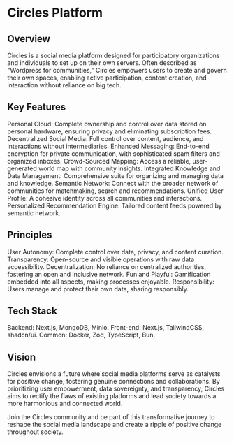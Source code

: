 # Circles Platform
## Overview
Circles is a social media platform designed for participatory organizations and individuals to set up on their own servers. Often described as "Wordpress for communities," Circles empowers users to create and govern their own spaces, enabling active participation, content creation, and interaction without reliance on big tech.

## Key Features
Personal Cloud: Complete ownership and control over data stored on personal hardware, ensuring privacy and eliminating subscription fees.
Decentralized Social Media: Full control over content, audience, and interactions without intermediaries.
Enhanced Messaging: End-to-end encryption for private communication, with sophisticated spam filters and organized inboxes.
Crowd-Sourced Mapping: Access a reliable, user-generated world map with community insights.
Integrated Knowledge and Data Management: Comprehensive suite for organizing and managing data and knowledge.
Semantic Network: Connect with the broader network of communities for matchmaking, search and recommendations.
Unified User Profile: A cohesive identity across all communities and interactions.
Personalized Recommendation Engine: Tailored content feeds powered by semantic network.

## Principles
User Autonomy: Complete control over data, privacy, and content curation.
Transparency: Open-source and visible operations with raw data accessibility.
Decentralization: No reliance on centralized authorities, fostering an open and inclusive network.
Fun and Playful: Gamification embedded into all aspects, making processes enjoyable.
Responsibility: Users manage and protect their own data, sharing responsibly.

## Tech Stack
Backend: Next.js, MongoDB, Minio.
Front-end: Next.js, TailwindCSS, shadcn/ui.
Common: Docker, Zod, TypeScript, Bun.

## Vision
Circles envisions a future where social media platforms serve as catalysts for positive change, fostering genuine connections and collaborations. By prioritizing user empowerment, data sovereignty, and transparency, Circles aims to rectify the flaws of existing platforms and lead society towards a more harmonious and connected world.

Join the Circles community and be part of this transformative journey to reshape the social media landscape and create a ripple of positive change throughout society.
